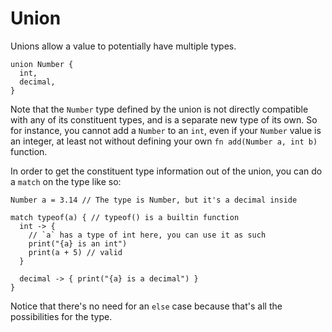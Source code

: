 # Union

Unions allow a value to potentially have multiple types.

```nc
union Number {
  int,
  decimal,
}
```

Note that the `Number` type defined by the union is not directly compatible with any of its constituent types, and is a separate new type of its own. So for instance, you cannot add a `Number` to an `int`, even if your `Number` value is an integer, at least not without defining your own `fn add(Number a, int b)` function.

In order to get the constituent type information out of the union, you can do a `match` on the type like so:

```nc
Number a = 3.14 // The type is Number, but it's a decimal inside

match typeof(a) { // typeof() is a builtin function
  int -> {
    // `a` has a type of int here, you can use it as such
    print("{a} is an int")
    print(a + 5) // valid
  }

  decimal -> { print("{a} is a decimal") }
}
```

Notice that there's no need for an `else` case because that's all the possibilities for the type.
